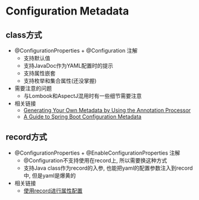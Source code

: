# Configuration Metadata

## class方式

* @ConfigurationProperties + @Configuration 注解
    * 支持默认值
    * 支持JavaDoc作为YAML配置时的提示
    * 支持属性嵌套
    * 支持枚举和集合属性(还没掌握)
* 需要注意的问题
    * 与Lombook和AspectJ混用时有一些细节需要注意
* 相关链接
    * [Generating Your Own Metadata by Using the Annotation Processor](https://docs.spring.io/spring-boot/docs/current/reference/html/configuration-metadata.html#appendix.configuration-metadata.annotation-processor)
    * [A Guide to Spring Boot Configuration Metadata](https://www.baeldung.com/spring-boot-configuration-metadata)

## record方式

* @ConfigurationProperties + @EnableConfigurationProperties 注解
    * @Configuration不支持使用在record上, 所以需要换这种方式
    * 支持Java class作为record的入参, 也能把yaml的配置参数注入到record中, 但是yaml是爆黄的
* 相关链接
    * [使用record进行属性配置](https://www.bilibili.com/video/BV1FL4y1E7RV/?share_source=copy_web&vd_source=b280237d6a1e13b36bcbc268e67533c2&t=845) 
